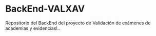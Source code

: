 # BackEnd-VALXAV
Repositorio del BackEnd del proyecto de Validación de exámenes de academias y evidencias!..
